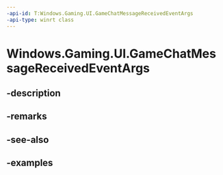 ```yaml
---
-api-id: T:Windows.Gaming.UI.GameChatMessageReceivedEventArgs
-api-type: winrt class
---
```


<!-- Class syntax.
public class GameChatMessageReceivedEventArgs 
-->

# Windows.Gaming.UI.GameChatMessageReceivedEventArgs

## -description

## -remarks

## -see-also

## -examples

